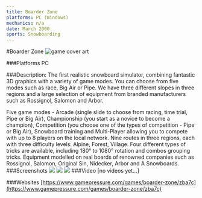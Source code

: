 ```yaml
---
title: Boarder Zone
platforms: PC (Windows)
mechanics: n/a
date: March 2000
sports: Snowboarding
---
```

#Boarder Zone
![game cover art](/images/boarder_zone/cover.jpg "Logo Title Text 1")

###Platforms
PC

###Description:
The first realistic snowboard simulator, combining fantastic 3D graphics with a variety of game modes. You can choose from five modes such as race, Big Air or Pipe. We have three different slopes in three regions and a large selection of equipment from branded manufacturers such as Rossignol, Salomon and Arbor.

Five game modes - Arcade (single slide to choose from racing, time trial, Pipe or Big Air), Championship (you start as a novice to become a champion), Competition (you choose one of the types of competition - Pipe or Big Air), Snowboard training and Multi-Player allowing you to compete with up to 8 players on the local network.
Nine routes in three regions, each with three difficulty levels: Alpine, Forest, Village.
Four different types of tricks are available, including 180° to 1080° rotation and combos grouping tricks.
Equipment modelled on real boards of renowned companies such as Rossignol, Salomon, Original Sin, Nidecker, Arbor and A Snowboards.
###Screenshots
<a target="_blank" href="/images/boarder_zone/1.jpg"><img src="/images/boarder_zone/1.jpg"/></a>
<a target="_blank" href="/images/boarder_zone/2.jpg"><img src="/images/boarder_zone/2.jpg"/></a>
<a target="_blank" href="/images/boarder_zone/3.jpg"><img src="/images/boarder_zone/3.jpg"/></a>
###Video
[no videos yet...]

###Websites
[https://www.gamepressure.com/games/boarder-zone/zba7c](https://www.gamepressure.com/games/boarder-zone/zba7c)
